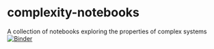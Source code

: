 # complexity-notebooks
A collection of notebooks exploring the properties of complex systems
[![Binder](https://mybinder.org/badge_logo.svg)](https://mybinder.org/v2/gh/ben-parry/complexity-notebooks/HEAD?filepath=https%3A%2F%2Fgithub.com%2Fben-parry%2Fcomplexity-notebooks%2Fblob%2Fmain%2Flogistic_map.ipynb)
